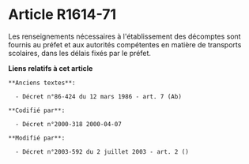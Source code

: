 # Article R1614-71

Les renseignements nécessaires à l'établissement des décomptes sont fournis au préfet et aux autorités compétentes en matière
de transports scolaires, dans les délais fixés par le préfet.

**Liens relatifs à cet article**

	**Anciens textes**:

	  - Décret n°86-424 du 12 mars 1986 - art. 7 (Ab)

	**Codifié par**:

	  - Décret n°2000-318 2000-04-07

	**Modifié par**:

	  - Décret n°2003-592 du 2 juillet 2003 - art. 2 ()
